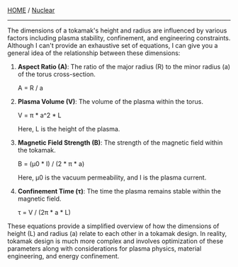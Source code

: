 [HOME](/README.md) / [Nuclear](/assets/docs/nuclear/readme.md)    

------------------------     

The dimensions of a tokamak's height and radius are influenced by various factors including plasma stability, confinement, and engineering constraints. Although I can't provide an exhaustive set of equations, I can give you a general idea of the relationship between these dimensions:

1. **Aspect Ratio (A)**: The ratio of the major radius (R) to the minor radius (a) of the torus cross-section.

   A = R / a

2. **Plasma Volume (V)**: The volume of the plasma within the torus.

   V = π * a^2 * L

   Here, L is the height of the plasma.

3. **Magnetic Field Strength (B)**: The strength of the magnetic field within the tokamak.

   B = (μ0 * I) / (2 * π * a)

   Here, μ0 is the vacuum permeability, and I is the plasma current.

4. **Confinement Time (τ)**: The time the plasma remains stable within the magnetic field.

   τ = V / (2π * a * L)

These equations provide a simplified overview of how the dimensions of height (L) and radius (a) relate to each other in a tokamak design. In reality, tokamak design is much more complex and involves optimization of these parameters along with considerations for plasma physics, material engineering, and energy confinement.
